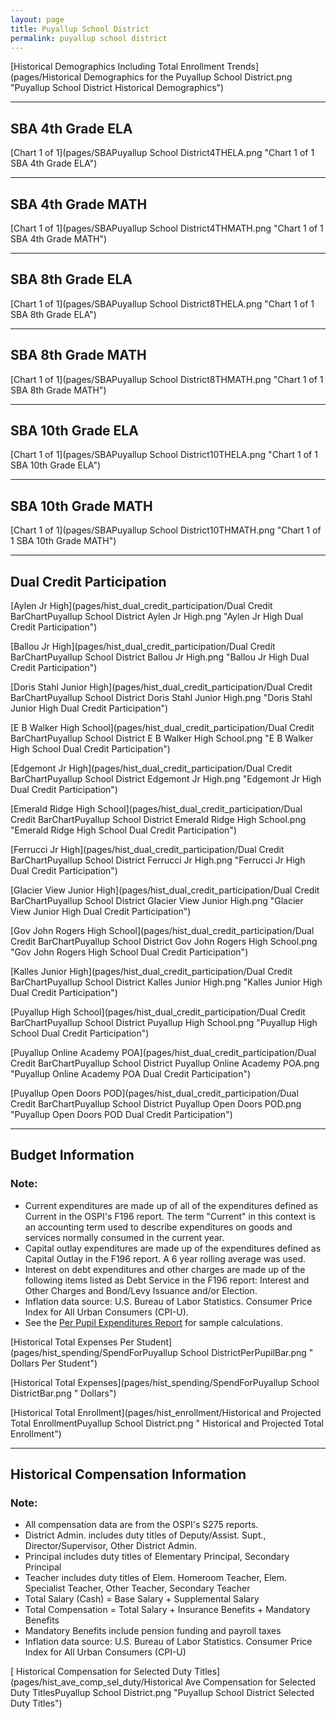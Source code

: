 ```yaml
---
layout: page
title: Puyallup School District
permalink: puyallup school district
---
```



[Historical Demographics Including Total Enrollment Trends](pages/Historical Demographics for the Puyallup School District.png "Puyallup School District Historical Demographics")

___

## SBA 4th Grade ELA

[Chart 1 of 1](pages/SBAPuyallup School District4THELA.png "Chart 1 of 1 SBA 4th Grade ELA")


___

## SBA 4th Grade MATH

[Chart 1 of 1](pages/SBAPuyallup School District4THMATH.png "Chart 1 of 1 SBA 4th Grade MATH")


___

## SBA 8th Grade ELA

[Chart 1 of 1](pages/SBAPuyallup School District8THELA.png "Chart 1 of 1 SBA 8th Grade ELA")


___

## SBA 8th Grade MATH

[Chart 1 of 1](pages/SBAPuyallup School District8THMATH.png "Chart 1 of 1 SBA 8th Grade MATH")


___

## SBA 10th Grade ELA

[Chart 1 of 1](pages/SBAPuyallup School District10THELA.png "Chart 1 of 1 SBA 10th Grade ELA")


___

## SBA 10th Grade MATH

[Chart 1 of 1](pages/SBAPuyallup School District10THMATH.png "Chart 1 of 1 SBA 10th Grade MATH")


___

## Dual Credit Participation

[Aylen Jr High](pages/hist_dual_credit_participation/Dual Credit BarChartPuyallup School District Aylen Jr High.png "Aylen Jr High Dual Credit Participation")

[Ballou Jr High](pages/hist_dual_credit_participation/Dual Credit BarChartPuyallup School District Ballou Jr High.png "Ballou Jr High Dual Credit Participation")

[Doris Stahl Junior High](pages/hist_dual_credit_participation/Dual Credit BarChartPuyallup School District Doris Stahl Junior High.png "Doris Stahl Junior High Dual Credit Participation")

[E B Walker High School](pages/hist_dual_credit_participation/Dual Credit BarChartPuyallup School District E B Walker High School.png "E B Walker High School Dual Credit Participation")

[Edgemont Jr High](pages/hist_dual_credit_participation/Dual Credit BarChartPuyallup School District Edgemont Jr High.png "Edgemont Jr High Dual Credit Participation")

[Emerald Ridge High School](pages/hist_dual_credit_participation/Dual Credit BarChartPuyallup School District Emerald Ridge High School.png "Emerald Ridge High School Dual Credit Participation")

[Ferrucci Jr High](pages/hist_dual_credit_participation/Dual Credit BarChartPuyallup School District Ferrucci Jr High.png "Ferrucci Jr High Dual Credit Participation")

[Glacier View Junior High](pages/hist_dual_credit_participation/Dual Credit BarChartPuyallup School District Glacier View Junior High.png "Glacier View Junior High Dual Credit Participation")

[Gov John Rogers High School](pages/hist_dual_credit_participation/Dual Credit BarChartPuyallup School District Gov John Rogers High School.png "Gov John Rogers High School Dual Credit Participation")

[Kalles Junior High](pages/hist_dual_credit_participation/Dual Credit BarChartPuyallup School District Kalles Junior High.png "Kalles Junior High Dual Credit Participation")

[Puyallup High School](pages/hist_dual_credit_participation/Dual Credit BarChartPuyallup School District Puyallup High School.png "Puyallup High School Dual Credit Participation")

[Puyallup Online Academy POA](pages/hist_dual_credit_participation/Dual Credit BarChartPuyallup School District Puyallup Online Academy POA.png "Puyallup Online Academy POA Dual Credit Participation")

[Puyallup Open Doors POD](pages/hist_dual_credit_participation/Dual Credit BarChartPuyallup School District Puyallup Open Doors POD.png "Puyallup Open Doors POD Dual Credit Participation")


___

## Budget Information
### Note:
- Current expenditures are made up of all of the expenditures defined as Current in the OSPI's F196 report. The term "Current" in this context is an accounting term used to describe expenditures on goods and services normally consumed in the current year.
- Capital outlay expenditures are made up of the expenditures defined as Capital Outlay in the F196 report. A 6 year rolling average was used.
- Interest on debt expenditures and other charges are made up of the following items listed as Debt Service in the F196 report: Interest and Other Charges and Bond/Levy Issuance and/or Election.
- Inflation data source: U.S. Bureau of Labor Statistics. Consumer Price Index for All Urban Consumers (CPI-U).
- See the [Per Pupil Expenditures Report](report_expenditures) for sample calculations.

[Historical Total Expenses Per Student](pages/hist_spending/SpendForPuyallup School DistrictPerPupilBar.png " Dollars Per Student")

[Historical Total Expenses](pages/hist_spending/SpendForPuyallup School DistrictBar.png " Dollars")

[Historical Total Enrollment](pages/hist_enrollment/Historical and Projected Total EnrollmentPuyallup School District.png " Historical and Projected Total Enrollment")


___

## Historical Compensation Information
### Note:
- All compensation data are from the OSPI's S275 reports.
- District Admin. includes duty titles of Deputy/Assist. Supt., Director/Supervisor, Other District Admin.
- Principal includes duty titles of Elementary Principal, Secondary Principal
- Teacher includes duty titles of Elem. Homeroom Teacher, Elem. Specialist Teacher, Other Teacher, Secondary Teacher
- Total Salary (Cash) = Base Salary + Supplemental Salary
- Total Compensation = Total Salary + Insurance Benefits + Mandatory Benefits
- Mandatory Benefits include pension funding and payroll taxes
- Inflation data source: U.S. Bureau of Labor Statistics. Consumer Price Index for All Urban Consumers (CPI-U)

[ Historical Compensation for Selected Duty Titles](pages/hist_ave_comp_sel_duty/Historical Ave Compensation for Selected Duty TitlesPuyallup School District.png "Puyallup School District Selected Duty Titles")

